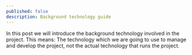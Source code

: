 ```yaml
---
published: false
description: Background technology guide
---
```



In this post we will introduce the background technology involved in the project. This means: The technology which we are going to use to manage and develop the project, not the actual technology that runs the project.
